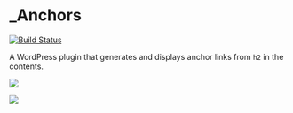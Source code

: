 # _Anchors

[![Build Status](https://travis-ci.org/miya0001/_anchors.svg?branch=master)](https://travis-ci.org/miya0001/_anchors)

A WordPress plugin that generates and displays anchor links from `h2` in the contents. 

![](https://www.evernote.com/l/ABW_W9sHt69BsrLA2DNHKyUv21xTcTial28B/image.png)

![](https://www.evernote.com/l/ABVCyfRIV09KjZg-N7npX6QP8Ngb5IJECNoB/image.png)

